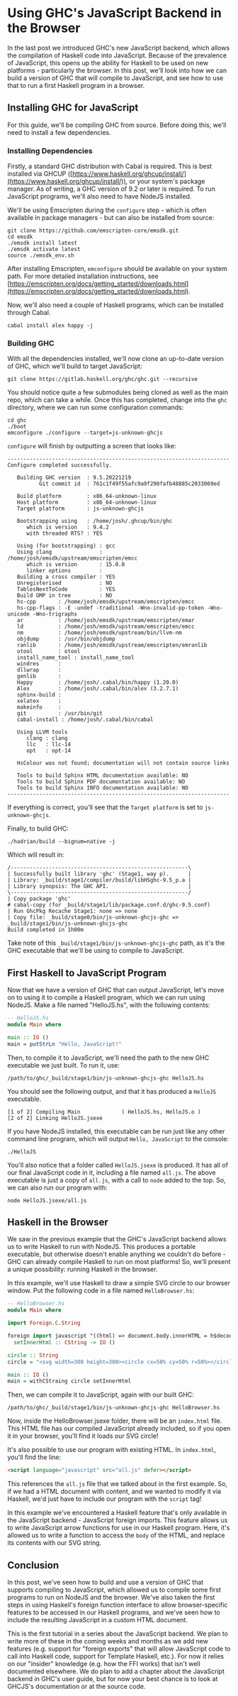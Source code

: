 
# Using GHC's JavaScript Backend in the Browser

In the last post we introduced GHC's new JavaScript backend, which allows the compilation of Haskell code into JavaScript. Because of the prevalence of JavaScript, this opens up the ability for Haskell to be used on new platforms - particularly the browser. In this post, we'll look into how we can build a version of GHC that will compile to JavaScript, and see how to use that to run a first Haskell program in a browser. 

## Installing GHC for JavaScript

For this guide, we'll be compiling GHC from source. Before doing this, we'll need to install a few dependencies.

### Installing Dependencies

Firstly, a standard GHC distribution with Cabal is required. This is best installed via GHCUP ([https://www.haskell.org/ghcup/install/](https://www.haskell.org/ghcup/install/)), or your system's package manager. As of writing, a GHC version of 9.2 or later is required. To run JavaScript programs, we'll also need to have NodeJS installed.

We'll be using Emscripten during the `configure` step - which is often available in package managers - but can also be installed from source:
```
git clone https://github.com/emscripten-core/emsdk.git
cd emsdk
./emsdk install latest
./emsdk activate latest
source ./emsdk_env.sh
```

After installing Emscripten, `emconfigure` should be available on your system path. For more detailed installation instructions, see [https://emscripten.org/docs/getting_started/downloads.html](https://emscripten.org/docs/getting_started/downloads.html).

Now, we'll also need a couple of Haskell programs, which can be installed through Cabal.

```
cabal install alex happy -j
```

### Building GHC

With all the dependencies installed, we'll now clone an up-to-date version of GHC, which we'll build to target JavaScript:
```
git clone https://gitlab.haskell.org/ghc/ghc.git --recursive
```
You should notice quite a few submodules being cloned as well as the main repo, which can take a while. Once this has completed, change into the `ghc` directory, where we can run some configuration commands:
```
cd ghc
./boot
emconfigure ./configure --target=js-unknown-ghcjs
```

`configure` will finish by outputting a screen that looks like:
```
----------------------------------------------------------------------
Configure completed successfully.

   Building GHC version  : 9.5.20221219
          Git commit id  : 761c1f49f55afc9a9f290fafb48885c2033069ed

   Build platform        : x86_64-unknown-linux
   Host platform         : x86_64-unknown-linux
   Target platform       : js-unknown-ghcjs

   Bootstrapping using   : /home/josh/.ghcup/bin/ghc
      which is version   : 9.4.2
      with threaded RTS? : YES

   Using (for bootstrapping) : gcc
   Using clang               : /home/josh/emsdk/upstream/emscripten/emcc
      which is version       : 15.0.0
      linker options         :
   Building a cross compiler : YES
   Unregisterised            : NO
   TablesNextToCode          : YES
   Build GMP in tree         : NO
   hs-cpp       : /home/josh/emsdk/upstream/emscripten/emcc
   hs-cpp-flags : -E -undef -traditional -Wno-invalid-pp-token -Wno-unicode -Wno-trigraphs
   ar           : /home/josh/emsdk/upstream/emscripten/emar
   ld           : /home/josh/emsdk/upstream/emscripten/emcc
   nm           : /home/josh/emsdk/upstream/bin/llvm-nm
   objdump      : /usr/bin/objdump
   ranlib       : /home/josh/emsdk/upstream/emscripten/emranlib
   otool        : otool
   install_name_tool : install_name_tool
   windres      :
   dllwrap      :
   genlib       :
   Happy        : /home/josh/.cabal/bin/happy (1.20.0)
   Alex         : /home/josh/.cabal/bin/alex (3.2.7.1)
   sphinx-build :
   xelatex      :
   makeinfo     :
   git          : /usr/bin/git
   cabal-install : /home/josh/.cabal/bin/cabal

   Using LLVM tools
      clang : clang
      llc   : llc-14
      opt   : opt-14

   HsColour was not found; documentation will not contain source links

   Tools to build Sphinx HTML documentation available: NO
   Tools to build Sphinx PDF documentation available: NO
   Tools to build Sphinx INFO documentation available: NO
----------------------------------------------------------------------
```

If everything is correct, you'll see that the `Target platform` is set to `js-unknown-ghcjs`.

Finally, to build GHC:
```
./hadrian/build --bignum=native -j
```

Which will result in:
```
/--------------------------------------------------------\
| Successfully built library 'ghc' (Stage1, way p).      |
| Library: _build/stage1/compiler/build/libHSghc-9.5_p.a |
| Library synopsis: The GHC API.                         |
\--------------------------------------------------------/
| Copy package 'ghc'
# cabal-copy (for _build/stage1/lib/package.conf.d/ghc-9.5.conf)
| Run GhcPkg Recache Stage1: none => none
| Copy file: _build/stage0/bin/js-unknown-ghcjs-ghc => _build/stage1/bin/js-unknown-ghcjs-ghc
Build completed in 1h00m
```

Take note of this `_build/stage1/bin/js-unknown-ghcjs-ghc` path, as it's the GHC executable that we'll be using to compile to JavaScript.

## First Haskell to JavaScript Program

Now that we have a version of GHC that can output JavaScript, let's move on to using it to compile a Haskell program, which we can run using NodeJS. Make a file named "HelloJS.hs", with the following contents:

```haskell
-- HelloJS.hs
module Main where

main :: IO ()
main = putStrLn "Hello, JavaScript!"
```

Then, to compile it to JavaScript, we'll need the path to the new GHC executable we just built. To run it, use:
```
/path/to/ghc/_build/stage1/bin/js-unknown-ghcjs-ghc HelloJS.hs
```

You should see the following output, and that it has produced a `HelloJS` executable.

```
[1 of 2] Compiling Main             ( HelloJS.hs, HelloJS.o )
[2 of 2] Linking HelloJS.jsexe
```

If you have NodeJS installed, this executable can be run just like any other command line program, which will output `Hello, JavaScript` to the console:

```
./HelloJS
```

You'll also notice that a folder called `HelloJS.jsexe` is produced. It has all of our final JavaScript code in it, including a file named `all.js`. The above executable is just a copy of `all.js`, with a call to `node` added to the top. So, we can also run our program with:

```
node HelloJS.jsexe/all.js
```

## Haskell in the Browser

We saw in the previous example that the GHC's JavaScript backend allows us to write Haskell to run with NodeJS. This produces a portable executable, but otherwise doesn't enable anything we couldn't do before - GHC can already compile Haskell to run on most platforms! So, we'll present a unique possibility: running Haskell in the browser.

In this example, we'll use Haskell to draw a simple SVG circle to our browser window. Put the following code in a file named `HelloBrowser.hs`:

```haskell
-- HelloBrowser.hs
module Main where

import Foreign.C.String

foreign import javascript "((html) => document.body.innerHTML = h$decodeUtf8z(html,0))"
  setInnerHtml :: CString -> IO ()

circle :: String
circle = "<svg width=300 height=300><circle cx=50% cy=50% r=50%></circle></svg>"

main :: IO ()
main = withCStraing circle setInnerHtml
```

Then, we can compile it to JavaScript, again with our built GHC:
```
/path/to/ghc/_build/stage1/bin/js-unknown-ghcjs-ghc HelloBrowser.hs
```

Now, inside the HelloBrowser.jsexe folder, there will be an `index.html` file. This HTML file has our compiled JavaScript already included, so if you open it in your browser, you'll find it loads our SVG circle!

It's also possible to use our program with existing HTML. In `index.html`, you'll find the line:
```html
<script language="javascript" src="all.js" defer></script>
```
This references the `all.js` file that we talked about in the first example. So, if we had a HTML document with content, and we wanted to modify it via Haskell, we'd just have to include our program with the `script` tag!

In this example we've encountered a Haskell feature that's only available in the JavaScript backend - JavaScript foreign imports. This feature allows us to write JavaScript arrow functions for use in our Haskell program. Here, it's allowed us to write a function to access the `body` of the HTML, and replace its contents with our SVG string.

## Conclusion

In this post, we've seen how to build and use a version of GHC that supports compiling to JavaScript, which allowed us to compile some first programs to run on NodeJS and the browser. We've also taken the first steps in using Haskell's foreign function interface to allow browser-specific features to be accessed in our Haskell programs, and we've seen how to include the resulting JavaScript in a custom HTML document.

This is the first tutorial in a series about the JavaScript backend. We plan to write more of these in the coming weeks and months as we add new features (e.g. support for "foreign exports" that will allow JavaScript code to call into Haskell code, support for Template Haskell, etc.). For now it relies on our "insider" knowledge (e.g. how the FFI works) that isn't well documented elsewhere. We do plan to add a chapter about the JavaScript backend in GHC's user guide, but for now your best chance is to look at GHCJS's documentation or at the source code.
